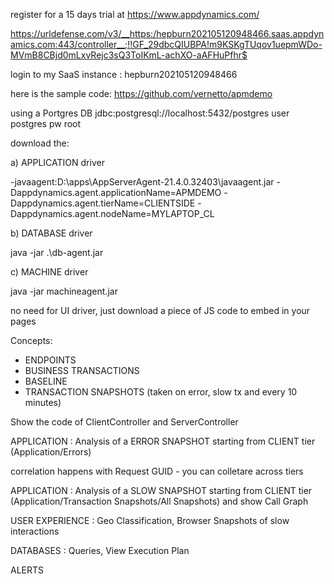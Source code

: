 register for a 15 days trial at https://www.appdynamics.com/

https://urldefense.com/v3/__https:/hepburn202105120948466.saas.appdynamics.com:443/controller__;!!GF_29dbcQIUBPA!m9KSKgTUqov1uepmWDo-MVmB8CBjd0mLxvRejc3sQ3ToIKmL-achXO-aAFHuPfhr$

login to my SaaS instance :
hepburn202105120948466

here is the sample code:
https://github.com/vernetto/apmdemo

using a Portgres DB jdbc:postgresql://localhost:5432/postgres user postgres pw root

download the:

a) APPLICATION driver 

-javaagent:D:\apps\AppServerAgent-21.4.0.32403\javaagent.jar -Dappdynamics.agent.applicationName=APMDEMO -Dappdynamics.agent.tierName=CLIENTSIDE -Dappdynamics.agent.nodeName=MYLAPTOP_CL

b) DATABASE driver

java -jar .\db-agent.jar

c) MACHINE driver

java -jar machineagent.jar

no need for UI driver, just download a piece of JS code to embed in your pages

Concepts:
* ENDPOINTS
* BUSINESS TRANSACTIONS
* BASELINE
* TRANSACTION SNAPSHOTS (taken on error, slow tx and every 10 minutes)



Show the code of ClientController and ServerController

APPLICATION : Analysis of a ERROR SNAPSHOT starting from CLIENT tier (Application/Errors)

correlation happens with Request GUID - you can colletare across tiers

APPLICATION : Analysis of a SLOW SNAPSHOT starting from CLIENT tier (Application/Transaction Snapshots/All Snapshots) and show Call Graph



USER EXPERIENCE : Geo Classification, Browser Snapshots of slow interactions


DATABASES : Queries, View Execution Plan


ALERTS








